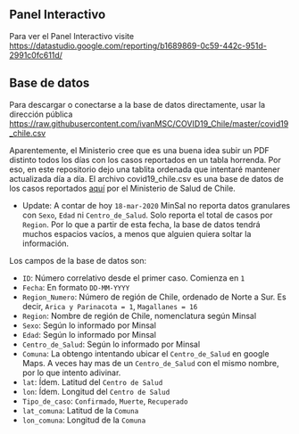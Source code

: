 ## Panel Interactivo
Para ver el Panel Interactivo visite https://datastudio.google.com/reporting/b1689869-0c59-442c-951d-2991c0fc611d/

## Base de datos
Para descargar o conectarse a la base de datos directamente, usar la dirección pública https://raw.githubusercontent.com/ivanMSC/COVID19_Chile/master/covid19_chile.csv

Aparentemente, el Ministerio cree que es una buena idea subir un PDF distinto todos los días con los casos reportados en un tabla horrenda. Por eso, en este repositorio dejo una tablita ordenada que intentaré mantener actualizada día a día.
El archivo covid19_chile.csv es una base de datos de los casos reportados [aquí](https://www.minsal.cl/nuevo-coronavirus-2019-ncov/casos-confirmados-en-chile-covid-19/) por el Ministerio de Salud de Chile.

* Update: A contar de hoy `18-mar-2020` MinSal no reporta datos granulares con `Sexo`, `Edad` ni `Centro_de_Salud`. Solo reporta el total de  casos por `Region`. Por lo que a partir de esta fecha, la base de datos tendrá muchos espacios vacíos, a menos que alguien quiera soltar la información.

Los campos de la base de datos son:
* `ID`: Número correlativo desde el primer caso. Comienza en `1`
* `Fecha`: En formato `DD-MM-YYYY`
* `Region_Numero`: Número de región de Chile, ordenado de Norte a Sur. Es decir, `Arica y Parinacota = 1`, `Magallanes = 16`
* `Region`: Nombre de región de Chile, nomenclatura según Minsal
* `Sexo`: Según lo informado por Minsal
* `Edad`: Según lo informado por Minsal
* `Centro_de_Salud`: Según lo informado por Minsal
* `Comuna`: La obtengo intentando ubicar el `Centro_de_Salud` en google Maps. A veces hay mas de un `Centro_de_Salud` con el mismo nombre, por lo que intento adivinar.
* `lat`: Ídem. Latitud del `Centro de Salud`
* `lon`: Ídem. Longitud del `Centro de Salud`
* `Tipo_de_caso`: `Confirmado`, `Muerte`, `Recuperado`
* `lat_comuna`: Latitud de la `Comuna`
* `lon_comuna`: Longitud de la `Comuna`
